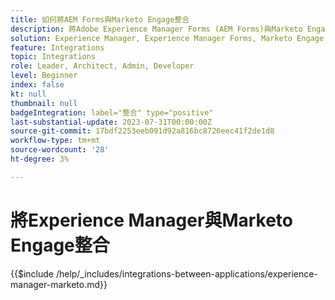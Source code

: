 ```yaml
---
title: 如何將AEM Forms與Marketo Engage整合
description: 將Adobe Experience Manager Forms (AEM Forms)與Marketo Engage整合可簡化銷售機會的產生。
solution: Experience Manager, Experience Manager Forms, Marketo Engage
feature: Integrations
topic: Integrations
role: Leader, Architect, Admin, Developer
level: Beginner
index: false
kt: null
thumbnail: null
badgeIntegration: label="整合" type="positive"
last-substantial-update: 2023-07-31T00:00:00Z
source-git-commit: 17bdf2253eeb091d92a816bc8726eec41f2de1d8
workflow-type: tm+mt
source-wordcount: '28'
ht-degree: 3%

---
```



# 將Experience Manager與Marketo Engage整合

{{$include /help/_includes/integrations-between-applications/experience-manager-marketo.md}}
